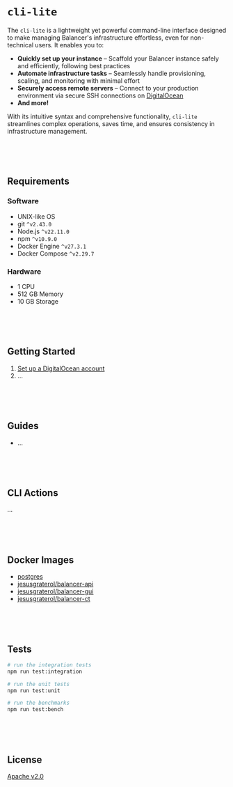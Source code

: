 # `cli-lite`

The `cli-lite` is a lightweight yet powerful command-line interface designed to make managing Balancer's infrastructure effortless, even for non-technical users. It enables you to:

* **Quickly set up your instance** – Scaffold your Balancer instance safely and efficiently, following best practices
* **Automate infrastructure tasks** – Seamlessly handle provisioning, scaling, and monitoring with minimal effort
* **Securely access remote servers** – Connect to your production environment via secure SSH connections on  [DigitalOcean](https://www.digitalocean.com/)
* **And more!**

With its intuitive syntax and comprehensive functionality, `cli-lite` streamlines complex operations, saves time, and ensures consistency in infrastructure management.





<br/><br/><br/>

## Requirements

### Software

- UNIX-like OS
- git `^v2.43.0`
- Node.js `^v22.11.0`
- npm `^v10.9.0`
- Docker Engine `^v27.3.1`
- Docker Compose `^v2.29.7`

### Hardware

- 1 CPU
- 512 GB Memory
- 10 GB Storage





<br/><br/><br/>

## Getting Started

1. [Set up a DigitalOcean account](./docs/digital-ocean/index.md)
2. ...







<br/><br/><br/>

## Guides

- ...





<br/><br/><br/>

## CLI Actions

...





<br/><br/><br/>

## Docker Images

- [postgres](https://hub.docker.com/_/postgres)
- [jesusgraterol/balancer-api](https://hub.docker.com/r/jesusgraterol/balancer-api)
- [jesusgraterol/balancer-gui](https://hub.docker.com/r/jesusgraterol/balancer-gui)
- [jesusgraterol/balancer-ct](https://hub.docker.com/r/jesusgraterol/balancer-ct)




<br/><br/><br/>

## Tests

```bash
# run the integration tests
npm run test:integration

# run the unit tests
npm run test:unit

# run the benchmarks
npm run test:bench
```





<br/><br/><br/>

## License

[Apache v2.0](https://www.apache.org/licenses/LICENSE-2.0)